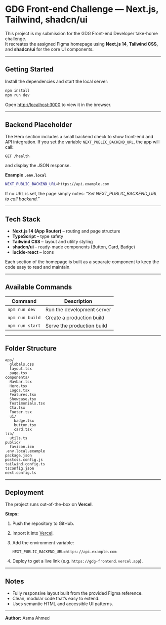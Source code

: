 # GDG Front-end Challenge — Next.js, Tailwind, shadcn/ui

This project is my submission for the GDG Front-end Developer take-home challenge.  
It recreates the assigned Figma homepage using **Next.js 14**, **Tailwind CSS**, and **shadcn/ui** for the core UI components.

---

## Getting Started

Install the dependencies and start the local server:

```bash
npm install
npm run dev
````

Open [http://localhost:3000](http://localhost:3000) to view it in the browser.

---

## Backend Placeholder

The Hero section includes a small backend check to show front-end and API integration.
If you set the variable `NEXT_PUBLIC_BACKEND_URL`, the app will call:

```
GET /health
```

and display the JSON response.

**Example `.env.local`**

```bash
NEXT_PUBLIC_BACKEND_URL=https://api.example.com
```

If no URL is set, the page simply notes: *“Set NEXT_PUBLIC_BACKEND_URL to call backend.”*

---

## Tech Stack

* **Next.js 14 (App Router)** – routing and page structure
* **TypeScript** – type safety
* **Tailwind CSS** – layout and utility styling
* **shadcn/ui** – ready-made components (Button, Card, Badge)
* **lucide-react** – icons

Each section of the homepage is built as a separate component to keep the code easy to read and maintain.

---

## Available Commands

| Command         | Description                |
| --------------- | -------------------------- |
| `npm run dev`   | Run the development server |
| `npm run build` | Create a production build  |
| `npm run start` | Serve the production build |

---

## Folder Structure

```
app/
  globals.css
  layout.tsx
  page.tsx
components/
  Navbar.tsx
  Hero.tsx
  Logos.tsx
  Features.tsx
  Showcase.tsx
  Testimonials.tsx
  Cta.tsx
  Footer.tsx
  ui/
    badge.tsx
    button.tsx
    card.tsx
lib/
  utils.ts
public/
  favicon.ico
.env.local.example
package.json
postcss.config.js
tailwind.config.ts
tsconfig.json
next.config.ts
```

---

## Deployment

The project runs out-of-the-box on **Vercel**.

**Steps:**

1. Push the repository to GitHub.
2. Import it into [Vercel](https://vercel.com).
3. Add the environment variable:

   ```
   NEXT_PUBLIC_BACKEND_URL=https://api.example.com
   ```
4. Deploy to get a live link (e.g. `https://gdg-frontend.vercel.app`).

---

## Notes

* Fully responsive layout built from the provided Figma reference.
* Clean, modular code that’s easy to extend.
* Uses semantic HTML and accessible UI patterns.

---

**Author:** Asma Ahmed
